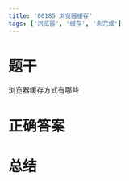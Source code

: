 ```yaml
---
title: '00185 浏览器缓存'
tags: ['浏览器', '缓存', '未完成']
---
```


# 题干

浏览器缓存方式有哪些

# 正确答案



# 总结



<script>
  function func() {

  }
  
</script>